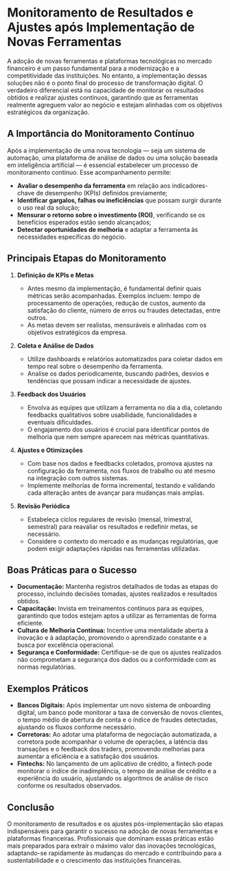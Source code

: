 # Monitoramento de Resultados e Ajustes após Implementação de Novas Ferramentas

A adoção de novas ferramentas e plataformas tecnológicas no mercado financeiro é um passo fundamental para a modernização e a competitividade das instituições. No entanto, a implementação dessas soluções não é o ponto final do processo de transformação digital. O verdadeiro diferencial está na capacidade de monitorar os resultados obtidos e realizar ajustes contínuos, garantindo que as ferramentas realmente agreguem valor ao negócio e estejam alinhadas com os objetivos estratégicos da organização.

## A Importância do Monitoramento Contínuo

Após a implementação de uma nova tecnologia — seja um sistema de automação, uma plataforma de análise de dados ou uma solução baseada em inteligência artificial — é essencial estabelecer um processo de monitoramento contínuo. Esse acompanhamento permite:

- **Avaliar o desempenho da ferramenta** em relação aos indicadores-chave de desempenho (KPIs) definidos previamente;
- **Identificar gargalos, falhas ou ineficiências** que possam surgir durante o uso real da solução;
- **Mensurar o retorno sobre o investimento (ROI)**, verificando se os benefícios esperados estão sendo alcançados;
- **Detectar oportunidades de melhoria** e adaptar a ferramenta às necessidades específicas do negócio.

## Principais Etapas do Monitoramento

1. **Definição de KPIs e Metas**
   - Antes mesmo da implementação, é fundamental definir quais métricas serão acompanhadas. Exemplos incluem: tempo de processamento de operações, redução de custos, aumento da satisfação do cliente, número de erros ou fraudes detectadas, entre outros.
   - As metas devem ser realistas, mensuráveis e alinhadas com os objetivos estratégicos da empresa.

2. **Coleta e Análise de Dados**
   - Utilize dashboards e relatórios automatizados para coletar dados em tempo real sobre o desempenho da ferramenta.
   - Analise os dados periodicamente, buscando padrões, desvios e tendências que possam indicar a necessidade de ajustes.

3. **Feedback dos Usuários**
   - Envolva as equipes que utilizam a ferramenta no dia a dia, coletando feedbacks qualitativos sobre usabilidade, funcionalidades e eventuais dificuldades.
   - O engajamento dos usuários é crucial para identificar pontos de melhoria que nem sempre aparecem nas métricas quantitativas.

4. **Ajustes e Otimizações**
   - Com base nos dados e feedbacks coletados, promova ajustes na configuração da ferramenta, nos fluxos de trabalho ou até mesmo na integração com outros sistemas.
   - Implemente melhorias de forma incremental, testando e validando cada alteração antes de avançar para mudanças mais amplas.

5. **Revisão Periódica**
   - Estabeleça ciclos regulares de revisão (mensal, trimestral, semestral) para reavaliar os resultados e redefinir metas, se necessário.
   - Considere o contexto do mercado e as mudanças regulatórias, que podem exigir adaptações rápidas nas ferramentas utilizadas.

## Boas Práticas para o Sucesso

- **Documentação:** Mantenha registros detalhados de todas as etapas do processo, incluindo decisões tomadas, ajustes realizados e resultados obtidos.
- **Capacitação:** Invista em treinamentos contínuos para as equipes, garantindo que todos estejam aptos a utilizar as ferramentas de forma eficiente.
- **Cultura de Melhoria Contínua:** Incentive uma mentalidade aberta à inovação e à adaptação, promovendo o aprendizado constante e a busca por excelência operacional.
- **Segurança e Conformidade:** Certifique-se de que os ajustes realizados não comprometam a segurança dos dados ou a conformidade com as normas regulatórias.

## Exemplos Práticos

- **Bancos Digitais:** Após implementar um novo sistema de onboarding digital, um banco pode monitorar a taxa de conversão de novos clientes, o tempo médio de abertura de conta e o índice de fraudes detectadas, ajustando os fluxos conforme necessário.
- **Corretoras:** Ao adotar uma plataforma de negociação automatizada, a corretora pode acompanhar o volume de operações, a latência das transações e o feedback dos traders, promovendo melhorias para aumentar a eficiência e a satisfação dos usuários.
- **Fintechs:** No lançamento de um aplicativo de crédito, a fintech pode monitorar o índice de inadimplência, o tempo de análise de crédito e a experiência do usuário, ajustando os algoritmos de análise de risco conforme os resultados observados.

## Conclusão

O monitoramento de resultados e os ajustes pós-implementação são etapas indispensáveis para garantir o sucesso na adoção de novas ferramentas e plataformas financeiras. Profissionais que dominam essas práticas estão mais preparados para extrair o máximo valor das inovações tecnológicas, adaptando-se rapidamente às mudanças do mercado e contribuindo para a sustentabilidade e o crescimento das instituições financeiras.